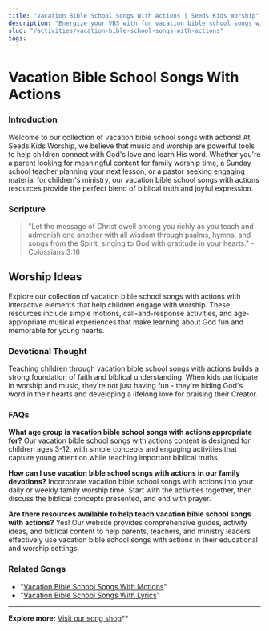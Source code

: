 ```yaml
---
title: "Vacation Bible School Songs With Actions | Seeds Kids Worship"
description: "Energize your VBS with fun vacation bible school songs with actions. Engaging worship music and activities for summer children's ministry."
slug: "/activities/vacation-bible-school-songs-with-actions"
tags:
---
```


# Vacation Bible School Songs With Actions

### Introduction

Welcome to our collection of vacation bible school songs with actions! At Seeds Kids Worship, we believe that music and worship are powerful tools to help children connect with God's love and learn His word. Whether you're a parent looking for meaningful content for family worship time, a Sunday school teacher planning your next lesson, or a pastor seeking engaging material for children's ministry, our vacation bible school songs with actions resources provide the perfect blend of biblical truth and joyful expression.

### Scripture

> "Let the message of Christ dwell among you richly as you teach and admonish one another with all wisdom through psalms, hymns, and songs from the Spirit, singing to God with gratitude in your hearts." - Colossians 3:16

## Worship Ideas

Explore our collection of vacation bible school songs with actions with interactive elements that help children engage with worship. These resources include simple motions, call-and-response activities, and age-appropriate musical experiences that make learning about God fun and memorable for young hearts.

### Devotional Thought

Teaching children through vacation bible school songs with actions builds a strong foundation of faith and biblical understanding. When kids participate in worship and music, they're not just having fun - they're hiding God's word in their hearts and developing a lifelong love for praising their Creator.

### FAQs

**What age group is vacation bible school songs with actions appropriate for?**
Our vacation bible school songs with actions content is designed for children ages 3-12, with simple concepts and engaging activities that capture young attention while teaching important biblical truths.

**How can I use vacation bible school songs with actions in our family devotions?**
Incorporate vacation bible school songs with actions into your daily or weekly family worship time. Start with the activities together, then discuss the biblical concepts presented, and end with prayer.

**Are there resources available to help teach vacation bible school songs with actions?**
Yes! Our website provides comprehensive guides, activity ideas, and biblical content to help parents, teachers, and ministry leaders effectively use vacation bible school songs with actions in their educational and worship settings.

### Related Songs

- "[Vacation Bible School Songs With Motions](/activities/vacation-bible-school-songs-with-motions/)"
- "[Vacation Bible School Songs With Lyrics](/activities/vacation-bible-school-songs-with-lyrics/)"

---

**Explore more:** [Visit our song shop](https://seedskidsworship.com/shop)**

<!-- Schema Markup -->
<script type="application/ld+json">
{
  "@context": "https://schema.org",
  "@type": "MusicRecording",
  "name": "Vacation Bible School Songs With Actions",
  "byArtist": {
    "@type": "MusicGroup",
    "name": "Seeds Kids Worship"
  },
  "isFamilyFriendly": true,
  "url": "https://seedskidsworship.com/activities/vacation-bible-school-songs-with-actions/"
}
</script>